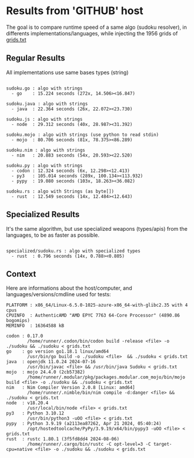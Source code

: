 # Results from 'GITHUB' host

The goal is to compare runtime speed of a same algo (sudoku resolver), in differents implementations/languages, while injecting the 1956 grids of [grids.txt](grids.txt)

## Regular Results

All implementations use same bases types (string)

```

sudoku.go : algo with strings
  - go    : 15.224 seconds (272x, 14.506><16.847)

sudoku.java : algo with strings
  - java  : 22.364 seconds (26x, 22.072><23.730)

sudoku.js : algo with strings
  - node  : 29.312 seconds (40x, 28.987><31.392)

sudoku.mojo : algo with strings (use python to read stdin)
  - mojo  : 80.706 seconds (81x, 78.375><86.289)

sudoku.nim : algo with strings
  - nim   : 20.883 seconds (54x, 20.593><22.520)

sudoku.py : algo with strings
  - codon : 12.324 seconds (6x, 12.298><12.413)
  - py3   : 105.014 seconds (289x, 100.134><113.932)
  - pypy  : 19.080 seconds (103x, 18.263><36.082)

sudoku.rs : algo with Strings (as byte[])
  - rust  : 12.549 seconds (14x, 12.484><12.643)

```

## Specialized Results

It's the same algorithm, but use specialized weapons (types/apis) from the languages, to be as faster as possible.

```

specialized/sudoku.rs : algo with specialized types
  - rust  : 0.796 seconds (14x, 0.788><0.805)

```
## Context

Here are informations about the host/computer, and languages/versions/cmdline used for tests:
```
PLATFORM : x86_64/Linux-6.5.0-1025-azure-x86_64-with-glibc2.35 with 4 cpus
CPUINFO  : AuthenticAMD "AMD EPYC 7763 64-Core Processor" (4890.86 bogomips)
MEMINFO  : 16364588 kB

codon : 0.17.0
        /home/runner/.codon/bin/codon build -release <file> -o ./sudoku && ./sudoku < grids.txt
go    : go version go1.18.1 linux/amd64
        /usr/bin/go build -o ./sudoku <file>  && ./sudoku < grids.txt
java  : openjdk 11.0.24 2024-07-16
        /usr/bin/javac <file> && /usr/bin/java Sudoku < grids.txt
mojo  : mojo 24.4.0 (2cb57382)
        /home/runner/.modular/pkg/packages.modular.com_mojo/bin/mojo build <file> -o ./sudoku && ./sudoku < grids.txt
nim   : Nim Compiler Version 2.0.8 [Linux: amd64]
        /home/runner/.nimble/bin/nim compile -d:danger <file> && ./sudoku < grids.txt
node  : v18.20.4
        /usr/local/bin/node <file> < grids.txt
py3   : Python 3.10.12
        /usr/bin/python3 -uOO <file> < grids.txt
pypy  : Python 3.9.19 (a2113ea87262, Apr 21 2024, 05:40:24)
        /opt/hostedtoolcache/PyPy/3.9.19/x64/bin/pypy3 -uOO <file> < grids.txt
rust  : rustc 1.80.1 (3f5fd8dd4 2024-08-06)
        /home/runner/.cargo/bin/rustc -C opt-level=3 -C target-cpu=native <file> -o ./sudoku && ./sudoku < grids.txt

```


